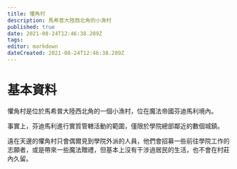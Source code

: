 ```yaml
---
title: 懼角村
description: 馬希普大陸西北角的小漁村
published: true
date: 2021-08-24T12:46:38.289Z
tags: 
editor: markdown
dateCreated: 2021-08-24T12:46:38.289Z
---
```


# 基本資料
懼角村是位於馬希普大陸西北角的一個小漁村，位在魔法帝國芬迪馬利境內。

事實上，芬迪馬利進行實質管轄活動的範圍，僅限於學院總部鄰近的數個城鎮。

遠在天邊的懼角村只會偶爾見到學院外派的人員，他們會招募一些前往學院工作的志願者，或是帶來一些魔法贈禮，但基本上沒有干涉過居民的生活，也不會在村莊內久留。